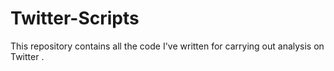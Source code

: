 # Twitter-Scripts
This repository contains all the code I've written for carrying out analysis on Twitter .
